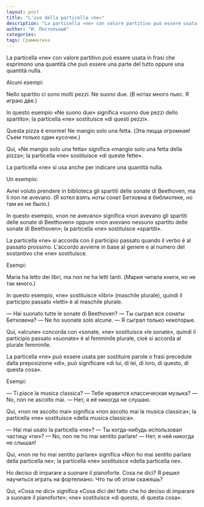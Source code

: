 ```yaml
---
layout: post
title: "L'uso della particella «ne»"
description: "La particella «ne» con valore partitivo può essere usata in frasi che esprimono una quantità che può essere una parte del tutto oppure una quantità nulla."
author: "И. Постольный"
categories:
tags: Грамматика
---
```


La particella «ne» con valore partitivo può essere usata in frasi che esprimono una quantità che può essere una parte del tutto oppure una quantità nulla.

Alcuni esempi:

Nello spartito ci sono molti pezzi. Ne suono due. (В нотах много пьес. Я играю две.)

In questo esempio «Ne suono due» significa «suono due pezzi dello spartito»; la particella «ne» sostituisce «di questi pezzi».

Questa pizza è enorme! Ne mangio solo una fetta. (Эта пицца огромная! Съем только один кусочек.)

Qui, «Ne mangio solo una fetta» significa «mangio solo una fetta della pizza»; la particella «ne» sostituisce «di queste fette».

La particella «ne» si usa anche per indicare una quantità nulla.

Un esempio:

Avrei voluto prendere in biblioteca gli spartiti delle sonate di Beethoven, ma lì non ne avevano. (Я хотел взять ноты сонат Бетховна в библиотеке, но там их не было.)

In questo esempio, «non ne avevano» significa «non avevano gli spartiti delle sonate di Beethoven» oppure «non avevano nessuno spartito delle sonate di Beethoven»; la particella «ne» sostituisce «spartiti».

La particella «ne» si accorda con il participio passato quando il verbo è al passato prossimo. L'accordo avviene in base al genere e al numero del sostantivo che «ne» sostituisce.

Esempi:

Maria ha letto dei libri, ma non ne ha letti tanti. (Мария читала книги, но не так много.)

In questo esempio, «ne» sostituisce «libri» (maschile plurale), quindi il participio passato «letti» è al maschile plurale.

— Hai suonato tutte le sonate di Beethoven? — Ты сыграл все сонаты Бетховена?
— Ne ho suonate solo alcune. — Я сыграл только некоторые.

Qui, «alcune» concorda con «sonate, «ne» sostituisce «le sonate», quindi il participio passato «suonate» è al femminile plurale, cioè si accorda al plurale femminile.

La particella «ne» può essere usata per sostituire parole o frasi precedute dalla preposizione «di», può significare «di lui, di lei, di loro, di questo, di questa cosa».

Esempi:

— Ti piace la musica classica? — Тебе нравится классическая музыка?
— No, non ne ascolto mai. — Нет, я её никогда не слушаю.

Qui, «non ne ascolto mai» significa «non ascolto mai la musica classica»; la particella «ne» sostituisce «della musica classica».

— Hai mai usato la particella «ne»? — Ты когда-нибудь использовал частицу «ne»?
— No, non ne ho mai sentito parlare! — Нет, я ней никогда не слышал!

Qui, «non ne ho mai sentito parlare» significa «Non ho mai sentito parlare della particella ne»; la particella «ne» sostituisce «della particella ne».

Ho deciso di imparare a suonare il pianoforte. Cosa ne dici? Я решил научиться играть на фортепиано. Что ты об этом скажешь?

Qui, «Cosa ne dici» significa «Cosa dici del fatto che ho deciso di imparare a suonare il pianoforte»; «ne» sostituisce «di questo, di questa cosa».